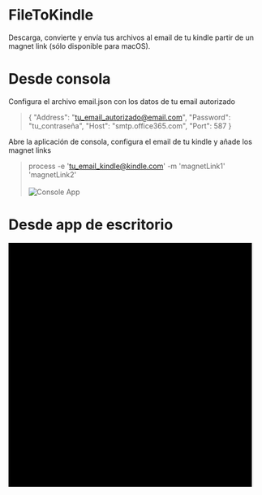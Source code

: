 # FileToKindle
Descarga, convierte y envía tus archivos al email de tu kindle partir de un magnet link (sólo disponible para macOS).

# Desde consola</br>
Configura el archivo email.json con los datos de tu email autorizado

>{
  "Address": "tu_email_autorizado@email.com",
  "Password": "tu_contraseña",
  "Host": "smtp.office365.com",
  "Port": 587
}

Abre la aplicación de consola, configura el email de tu kindle y añade los magnet links</br>
>process -e 'tu_email_kindle@kindle.com' -m 'magnetLink1' 'magnetLink2'</br></br>
![Console App](images/consoleapp.gif)


# Desde app de escritorio</br>
![Desktop App](images/desktopapp.gif)
